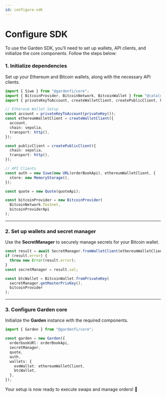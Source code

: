 ```yaml
---
id: configure-sdk
---
```


# Configure SDK  

To use the Garden SDK, you’ll need to set up wallets, API clients, and initialize the core components. Follow the steps below:  

### 1. Initialize dependencies  

Set up your Ethereum and Bitcoin wallets, along with the necessary API clients.  

```typescript
import { Siwe } from "@gardenfi/core";
import { BitcoinProvider, BitcoinNetwork, BitcoinWallet } from "@catalogfi/wallets";
import { privateKeyToAccount, createWalletClient, createPublicClient, http, sepolia } from "viem";

// Ethereum Wallet Setup
const account = privateKeyToAccount(privateKey());
const ethereumWalletClient = createWalletClient({
  account,
  chain: sepolia,
  transport: http(),
});

const publicClient = createPublicClient({
  chain: sepolia,
  transport: http(),
});

// API Clients
const auth = new Siwe(new URL(orderBookApi), ethereumWalletClient, {
  store: new MemoryStorage(),
});

const quote = new Quote(quoteApi);

const bitcoinProvider = new BitcoinProvider(
  BitcoinNetwork.Testnet,
  bitcoinProviderApi
);
```

---

### 2. Set up wallets and secret manager  

Use the **SecretManager** to securely manage secrets for your Bitcoin wallet.  

```typescript
const result = await SecretManager.fromWalletClient(ethereumWalletClient);
if (result.error) {
  throw new Error(result.error);
}
const secretManager = result.val;

const btcWallet = BitcoinWallet.fromPrivateKey(
  secretManager.getMasterPrivKey(),
  bitcoinProvider
);
```

---

### 3. Configure Garden core  

Initialize the **Garden** instance with the required components.  

```typescript
import { Garden } from "@gardenfi/core";

const garden = new Garden({
  orderbookURl: orderBookApi,
  secretManager,
  quote,
  auth,
  wallets: {
    evmWallet: ethereumWalletClient,
    btcWallet,
  },
});
```

Your setup is now ready to execute swaps and manage orders! 🎉